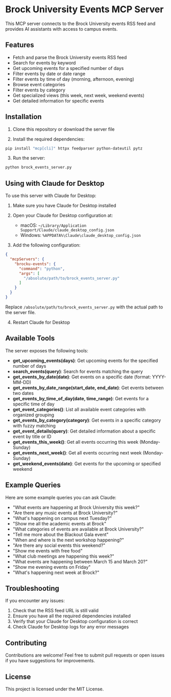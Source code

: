 # Brock University Events MCP Server

This MCP server connects to the Brock University events RSS feed and provides AI assistants with access to campus events.

## Features

- Fetch and parse the Brock University events RSS feed
- Search for events by keyword
- Get upcoming events for a specified number of days
- Filter events by date or date range
- Filter events by time of day (morning, afternoon, evening)
- Browse event categories
- Filter events by category
- Get specialized views (this week, next week, weekend events)
- Get detailed information for specific events

## Installation

1. Clone this repository or download the server file

2. Install the required dependencies:

```bash
pip install "mcp[cli]" httpx feedparser python-dateutil pytz
```

3. Run the server:

```bash
python brock_events_server.py
```

## Using with Claude for Desktop

To use this server with Claude for Desktop:

1. Make sure you have Claude for Desktop installed

2. Open your Claude for Desktop configuration at:
   - macOS: `~/Library/Application Support/Claude/claude_desktop_config.json`
   - Windows: `%APPDATA%\Claude\claude_desktop_config.json`

3. Add the following configuration:

```json
{
  "mcpServers": {
    "brocku-events": {
      "command": "python",
      "args": [
        "/absolute/path/to/brock_events_server.py"
      ]
    }
  }
}
```

Replace `/absolute/path/to/brock_events_server.py` with the actual path to the server file.

4. Restart Claude for Desktop

## Available Tools

The server exposes the following tools:

- **get_upcoming_events(days)**: Get upcoming events for the specified number of days
- **search_events(query)**: Search for events matching the query
- **get_events_by_date(date)**: Get events on a specific date (format: YYYY-MM-DD)
- **get_events_by_date_range(start_date, end_date)**: Get events between two dates
- **get_events_by_time_of_day(date, time_range)**: Get events for a specific time of day
- **get_event_categories()**: List all available event categories with organized grouping
- **get_events_by_category(category)**: Get events in a specific category with fuzzy matching
- **get_event_details(query)**: Get detailed information about a specific event by title or ID
- **get_events_this_week()**: Get all events occurring this week (Monday-Sunday)
- **get_events_next_week()**: Get all events occurring next week (Monday-Sunday)
- **get_weekend_events(date)**: Get events for the upcoming or specified weekend

## Example Queries

Here are some example queries you can ask Claude:

- "What events are happening at Brock University this week?"
- "Are there any music events at Brock University?"
- "What's happening on campus next Tuesday?"
- "Show me all the academic events at Brock"
- "What categories of events are available at Brock University?"
- "Tell me more about the Blackout Gala event"
- "When and where is the next workshop happening?"
- "Are there any social events this weekend?"
- "Show me events with free food"
- "What club meetings are happening this week?"
- "What events are happening between March 15 and March 20?"
- "Show me evening events on Friday"
- "What's happening next week at Brock?"

## Troubleshooting

If you encounter any issues:

1. Check that the RSS feed URL is still valid
2. Ensure you have all the required dependencies installed
3. Verify that your Claude for Desktop configuration is correct
4. Check Claude for Desktop logs for any error messages

## Contributing

Contributions are welcome! Feel free to submit pull requests or open issues if you have suggestions for improvements.

## License

This project is licensed under the MIT License.